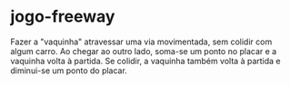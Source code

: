 # jogo-freeway
Fazer a "vaquinha" atravessar uma via movimentada, sem colidir com algum carro. Ao chegar ao outro lado, soma-se um ponto no placar e a vaquinha volta à partida. Se colidir, a vaquinha também volta à partida e diminui-se um ponto do placar. 
